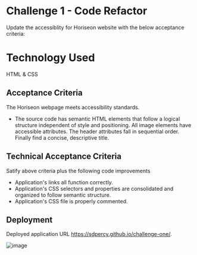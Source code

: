 # Challenge 1 - Code Refactor 

Update the accessiblity for Horiseon website with the below acceptance criteria:

# Technology Used

HTML & CSS

## Acceptance Criteria
The Horiseon webpage meets accessibility standards.
* The source code has semantic HTML elements that follow a logical structure independent of style and positioning.  All image elements have accessible attributes.  The header attributes fall in sequential order.  Finally find a concise, descriptive title.

## Technical Acceptance Criteria
 Satify above criteria plus the following code improvements
 
 * Application's links all function correctly.
 * Application's CSS selectors and properties are consolidated and organized to follow semantic structure.
 * Application's CSS file is properly commented.

## Deployment

Deployed application URL https://sdpercy.github.io/challenge-one/.

![image](https://user-images.githubusercontent.com/78440638/115405884-384cfc80-a1c9-11eb-9e32-6efafe50d9aa.png)

